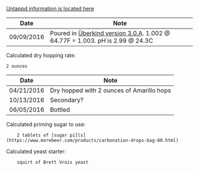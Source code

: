 [Untappd information is located here](https://untappd.com/b/hamzy-homebrew-dry-hopped-uberkind-clone-v1-0-d1/1626174)

Date | Note
--- | ---
09/09/2016 | Poured in [Überkind version 3.0.A](https://github.com/hamzy/AndromedaBrewery/tree/master/Beers/%C3%9Cberkind/v3). 1.002 @ 64.77F = 1.003. pH is 2.99 @ 24.3C

Calculated dry hopping rate:

```
2 ounces
```

Date | Note
--- | ---
04/21/2016 | Dry hopped with 2 ounces of Amarillo hops
10/13/2016 | Secondary?
06/05/2016 | Bottled

Calculated priming sugar to use:
```
    2 tablets of [sugar pills](https://www.morebeer.com/products/carbonation-drops-bag-80.html)
```

Calculated yeast starter:
```
    squirt of Brett Vrois yeast
```
